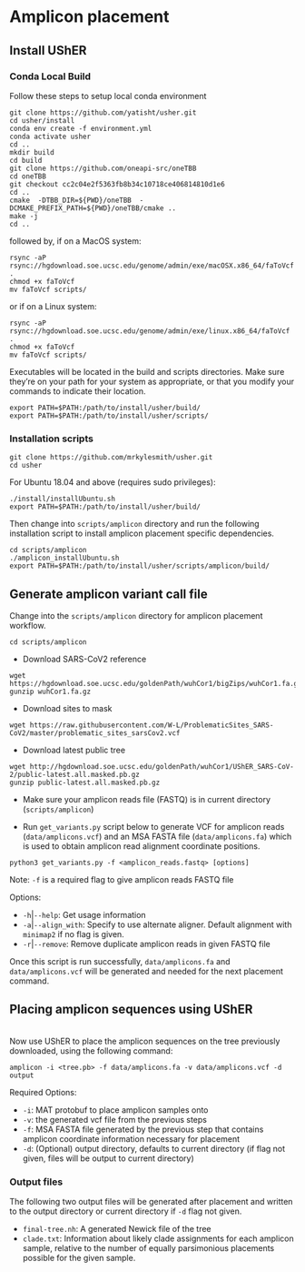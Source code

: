 # Amplicon placement

## Install UShER 

### Conda Local Build
Follow these steps to setup local conda environment
```
git clone https://github.com/yatisht/usher.git
cd usher/install
conda env create -f environment.yml
conda activate usher
cd ..
mkdir build
cd build
git clone https://github.com/oneapi-src/oneTBB
cd oneTBB
git checkout cc2c04e2f5363fb8b34c10718ce406814810d1e6
cd ..
cmake  -DTBB_DIR=${PWD}/oneTBB  -DCMAKE_PREFIX_PATH=${PWD}/oneTBB/cmake ..
make -j
cd ..

```

followed by, if on a MacOS system:
```
rsync -aP rsync://hgdownload.soe.ucsc.edu/genome/admin/exe/macOSX.x86_64/faToVcf .
chmod +x faToVcf
mv faToVcf scripts/
```

or if on a Linux system:
```
rsync -aP rsync://hgdownload.soe.ucsc.edu/genome/admin/exe/linux.x86_64/faToVcf .
chmod +x faToVcf
mv faToVcf scripts/
```

Executables will be located in the build and scripts directories. Make sure they’re on your path for your system as appropriate, or that you modify your commands to indicate their location.
```
export PATH=$PATH:/path/to/install/usher/build/
export PATH=$PATH:/path/to/install/usher/scripts/
```

### Installation scripts
```
git clone https://github.com/mrkylesmith/usher.git
cd usher
```

For Ubuntu 18.04 and above (requires sudo privileges):
```
./install/installUbuntu.sh
export PATH=$PATH:/path/to/install/usher/build/
```

Then change into `scripts/amplicon` directory and run the following installation script to install amplicon placement specific dependencies.
```
cd scripts/amplicon
./amplicon_installUbuntu.sh
export PATH=$PATH:/path/to/install/usher/scripts/amplicon/build/
```

## Generate amplicon variant call file
Change into the `scripts/amplicon` directory for amplicon placement workflow.
```
cd scripts/amplicon
```

- Download SARS-CoV2 reference
```
wget https://hgdownload.soe.ucsc.edu/goldenPath/wuhCor1/bigZips/wuhCor1.fa.gz
gunzip wuhCor1.fa.gz
```

- Download sites to mask 
```
wget https://raw.githubusercontent.com/W-L/ProblematicSites_SARS-CoV2/master/problematic_sites_sarsCov2.vcf
```
- Download latest public tree
```
wget http://hgdownload.soe.ucsc.edu/goldenPath/wuhCor1/UShER_SARS-CoV-2/public-latest.all.masked.pb.gz
gunzip public-latest.all.masked.pb.gz
```

- Make sure your amplicon reads file (FASTQ) is in current directory (`scripts/amplicon`)

- Run `get_variants.py` script below to generate VCF for amplicon reads (`data/amplicons.vcf`) and an MSA FASTA file (`data/amplicons.fa`) which is used to obtain amplicon read alignment coordinate positions.
```
python3 get_variants.py -f <amplicon_reads.fastq> [options]
```
Note: `-f` is a required flag to give amplicon reads FASTQ file

Options:
- `-h`|`--help`: Get usage information
- `-a`|`--align_with`: Specify to use alternate aligner. Default alignment with `minimap2` if no flag is given.
- `-r`|`--remove`: Remove duplicate amplicon reads in given FASTQ file 

Once this script is run successfully, `data/amplicons.fa` and `data/amplicons.vcf` will be generated and needed for the next placement command.


## Placing amplicon sequences using UShER
<br>
Now use UShER to place the amplicon sequences on the tree previously downloaded, using the following command:

```
amplicon -i <tree.pb> -f data/amplicons.fa -v data/amplicons.vcf -d output
```

Required Options:
- `-i`: MAT protobuf to place amplicon samples onto
- `-v`: the generated vcf file from the previous steps
- `-f`: MSA FASTA file generated by the previous step that contains amplicon coordinate information necessary for placement
- `-d`: (Optional) output directory, defaults to current directory (if flag not given, files will be output to current directory)         

### Output files
The following two output files will be generated after placement and written to the output directory or current directory if `-d` flag not given.
- `final-tree.nh`:  A generated Newick file of the tree 
- `clade.txt`: Information about likely clade assignments for each amplicon sample, relative to the number of equally parsimonious placements possible for the given sample. 
 
